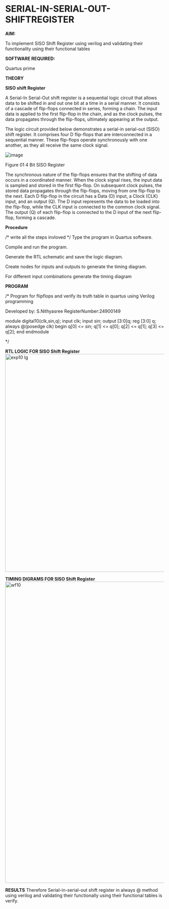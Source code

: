 # SERIAL-IN-SERIAL-OUT-SHIFTREGISTER

**AIM:**

To implement  SISO Shift Register using verilog and validating their functionality using their functional tables

**SOFTWARE REQUIRED:**

Quartus prime

**THEORY**

**SISO shift Register**

A Serial-In Serial-Out shift register is a sequential logic circuit that allows data to be shifted in and out one bit at a time in a serial manner. It consists of a cascade of flip-flops connected in series, forming a chain. The input data is applied to the first flip-flop in the chain, and as the clock pulses, the data propagates through the flip-flops, ultimately appearing at the output.

The logic circuit provided below demonstrates a serial-in serial-out (SISO) shift register. It comprises four D flip-flops that are interconnected in a sequential manner. These flip-flops operate synchronously with one another, as they all receive the same clock signal.

![image](https://github.com/naavaneetha/SERIAL-IN-SERIAL-OUT-SHIFTREGISTER/assets/154305477/e81c4072-37f9-46c6-8145-566764b74c3a)

Figure 01 4 Bit SISO Register

The synchronous nature of the flip-flops ensures that the shifting of data occurs in a coordinated manner. When the clock signal rises, the input data is sampled and stored in the first flip-flop. On subsequent clock pulses, the stored data propagates through the flip-flops, moving from one flip-flop to the next.
Each D flip-flop in the circuit has a Data (D) input, a Clock (CLK) input, and an output (Q). The D input represents the data to be loaded into the flip-flop, while the CLK input is connected to the common clock signal. The output (Q) of each flip-flop is connected to the D input of the next flip-flop, forming a cascade.

**Procedure**

/* write all the steps invloved */
Type the program in Quartus software.

Compile and run the program.

Generate the RTL schematic and save the logic diagram.

Create nodes for inputs and outputs to generate the timing diagram.

For different input combinations generate the timing diagram

**PROGRAM**

/* Program for flipflops and verify its truth table in quartus using Verilog programming

Developed by: S.Nithyasree 
RegisterNumber:24900149

module digital10(clk,sin,q);
input clk;
input sin;
output [3:0]q;
reg [3:0] q;
always @(posedge clk)
begin 
q[0] <= sin;
q[1] <= q[0];
q[2] <= q[1];
q[3] <= q[2];
end
endmodule


*/

**RTL LOGIC FOR SISO Shift Register**
<img width="689" alt="exp10 lg" src="https://github.com/user-attachments/assets/f87599d9-4e49-4722-8a28-861cd959943b" />

**TIMING DIGRAMS FOR SISO Shift Register**
<img width="953" alt="wf10" src="https://github.com/user-attachments/assets/a5b12aec-673c-42e4-9b46-b17277031455" />


**RESULTS**
Therefore Serial-in-serial-out shift register in always @ method using verilog and validating their functionally using their functional tables is verify.
